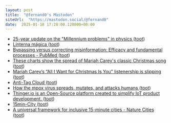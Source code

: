```yaml
---
layout: post
title:  "@fernand0's Mastodon"
siteUrl:  "https://mastodon.social/@fernand0"
date:  2025-01-18 17:28:00.120000+00:00
---
```

*  [25-year update on the "Millennium problems" in physics ](https://bigthink.com/starts-with-a-bang/update-millennium-problems-physics) ([toot](https://mastodon.social/@fernand0/113850533813718905))
*  [Linterna mágica ](https://www.flickr.com/photos/fernand0/54270314300) ([toot](https://mastodon.social/@fernand0/113850394412174550))
*  [Bypassing versus correcting misinformation: Efficacy and fundamental processes - PubMed ](https://pubmed.ncbi.nlm.nih.gov/39556359) ([toot](https://mastodon.social/@fernand0/113850243064789131))
*  [These charts show the spread of Mariah Carey's classic Christmas song ](https://www.nbcnews.com/pop-culture/music/these-charts-show-spread-mariah-careys-classic-christmas-song-n128361) ([toot](https://mastodon.social/@fernand0/113850001606073686))
*  [Mariah Carey’s “All I Want for Christmas Is You” listenership is slipping ](https://www.nbcnews.com/data-graphics/mariah-carey-all-i-want-for-christmas-is-you-listenership-data-rcna18285) ([toot](https://mastodon.social/@fernand0/113849269630798191))
*  [Anti-Tag Cloud ](https://www.bewitched.com/demo/anti) ([toot](https://mastodon.social/@fernand0/113849123090752341))
*  [How the mpox virus spreads, mutates, and attacks humans ](https://www.reuters.com/graphics/HEALTH-MPOX/EXPLAINER/movawymagva) ([toot](https://mastodon.social/@fernand0/113848951826159258))
*  [Thinger.io is an Open-Source platform created to simplify IoT product development.   ](https://thinger.io/about-us/) ([toot](https://mastodon.social/@fernand0/113848577982546704))
*  [15min-City ](https://whatif.sonycsl.it/15mincity) ([toot](https://mastodon.social/@fernand0/113847652629052535))
*  [A universal framework for inclusive 15-minute cities - Nature Cities ](https://www.nature.com/articles/s44284-024-00119-4?itid=lk_inline_enhanced-templat) ([toot](https://mastodon.social/@fernand0/113846964930174812))
